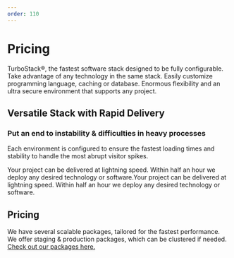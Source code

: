 ```yaml
---
order: 110
---
```


# Pricing
TurboStack®, the fastest software stack designed to be fully configurable. Take advantage of any technology in the same stack. Easily customize programming language, caching or database. Enormous flexibility and an ultra secure environment that supports any project.

## Versatile Stack with Rapid Delivery
### Put an end to instability & difficulties in heavy processes
Each environment is configured to ensure the fastest loading times and stability to handle the most abrupt visitor spikes.

Your project can be delivered at lightning speed. Within half an hour we deploy any desired technology or software.Your project can be delivered at lightning speed. Within half an hour we deploy any desired technology or software.

## Pricing
We have several scalable packages, tailored for the fastest performance. We offer staging & production packages, which can be clustered if needed. [Check out our packages here.](https://www.hosted-power.com/en/turbostack#our-packages)
